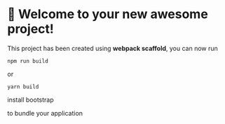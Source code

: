# 🚀 Welcome to your new awesome project!

This project has been created using **webpack scaffold**, you can now run

```
npm run build
```

or

```
yarn build
```
install bootstrap

to bundle your application
